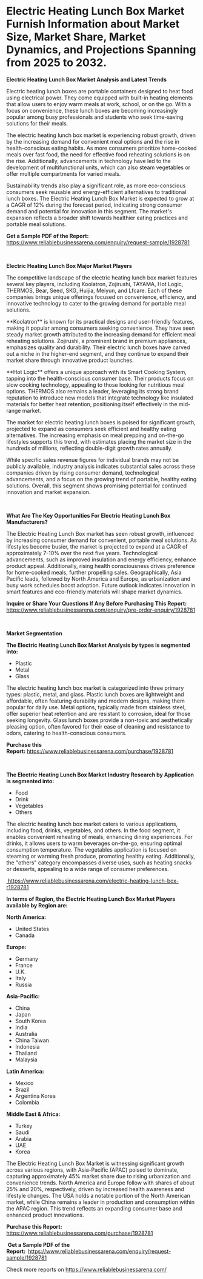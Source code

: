 <p><h1>Electric Heating Lunch Box Market Furnish Information about Market Size, Market Share, Market Dynamics, and Projections Spanning from 2025 to 2032.</h1></p><p><strong>Electric Heating Lunch Box Market Analysis and Latest Trends</strong></p>
<p><p>Electric heating lunch boxes are portable containers designed to heat food using electrical power. They come equipped with built-in heating elements that allow users to enjoy warm meals at work, school, or on the go. With a focus on convenience, these lunch boxes are becoming increasingly popular among busy professionals and students who seek time-saving solutions for their meals.</p><p>The electric heating lunch box market is experiencing robust growth, driven by the increasing demand for convenient meal options and the rise in health-conscious eating habits. As more consumers prioritize home-cooked meals over fast food, the need for effective food reheating solutions is on the rise. Additionally, advancements in technology have led to the development of multifunctional units, which can also steam vegetables or offer multiple compartments for varied meals.</p><p>Sustainability trends also play a significant role, as more eco-conscious consumers seek reusable and energy-efficient alternatives to traditional lunch boxes. The Electric Heating Lunch Box Market is expected to grow at a CAGR of 12% during the forecast period, indicating strong consumer demand and potential for innovation in this segment. The market's expansion reflects a broader shift towards healthier eating practices and portable meal solutions.</p></p>
<p><strong>Get a Sample PDF of the Report:&nbsp;</strong> <a href="https://www.reliablebusinessarena.com/enquiry/request-sample/1928781?utm_campaign=3014&utm_medium=2&utm_source=Github&utm_content=ia&utm_term=29032025&utm_id=electric-heating-lunch-box">https://www.reliablebusinessarena.com/enquiry/request-sample/1928781</a></p>
<p>&nbsp;</p>
<p><strong>Electric Heating Lunch Box Major Market Players</strong></p>
<p><p>The competitive landscape of the electric heating lunch box market features several key players, including Koolatron, Zojirushi, TAYAMA, Hot Logic, THERMOS, Bear, Seed, SKG, Huijia, Meiyun, and Lfcare. Each of these companies brings unique offerings focused on convenience, efficiency, and innovative technology to cater to the growing demand for portable meal solutions.</p><p>**Koolatron** is known for its practical designs and user-friendly features, making it popular among consumers seeking convenience. They have seen steady market growth attributed to the increasing demand for efficient meal reheating solutions. Zojirushi, a prominent brand in premium appliances, emphasizes quality and durability. Their electric lunch boxes have carved out a niche in the higher-end segment, and they continue to expand their market share through innovative product launches.</p><p>**Hot Logic** offers a unique approach with its Smart Cooking System, tapping into the health-conscious consumer base. Their products focus on slow cooking technology, appealing to those looking for nutritious meal options. THERMOS also remains a leader, leveraging its strong brand reputation to introduce new models that integrate technology like insulated materials for better heat retention, positioning itself effectively in the mid-range market.</p><p>The market for electric heating lunch boxes is poised for significant growth, projected to expand as consumers seek efficient and healthy eating alternatives. The increasing emphasis on meal prepping and on-the-go lifestyles supports this trend, with estimates placing the market size in the hundreds of millions, reflecting double-digit growth rates annually.</p><p>While specific sales revenue figures for individual brands may not be publicly available, industry analysis indicates substantial sales across these companies driven by rising consumer demand, technological advancements, and a focus on the growing trend of portable, healthy eating solutions. Overall, this segment shows promising potential for continued innovation and market expansion.</p></p>
<p>&nbsp;</p>
<p><strong>What Are The Key Opportunities For Electric Heating Lunch Box Manufacturers?</strong></p>
<p><p>The Electric Heating Lunch Box market has seen robust growth, influenced by increasing consumer demand for convenient, portable meal solutions. As lifestyles become busier, the market is projected to expand at a CAGR of approximately 7-10% over the next five years. Technological advancements, such as improved insulation and energy efficiency, enhance product appeal. Additionally, rising health consciousness drives preference for home-cooked meals, further propelling sales. Geographically, Asia Pacific leads, followed by North America and Europe, as urbanization and busy work schedules boost adoption. Future outlook indicates innovation in smart features and eco-friendly materials will shape market dynamics.</p></p>
<p><strong>Inquire or Share Your Questions If Any Before Purchasing This Report:</strong> <a href="https://www.reliablebusinessarena.com/enquiry/pre-order-enquiry/1928781?utm_campaign=3014&utm_medium=2&utm_source=Github&utm_content=ia&utm_term=29032025&utm_id=electric-heating-lunch-box">https://www.reliablebusinessarena.com/enquiry/pre-order-enquiry/1928781</a></p>
<p>&nbsp;</p>
<p><strong>Market Segmentation</strong></p>
<p><strong>The Electric Heating Lunch Box Market Analysis by types is segmented into:</strong></p>
<p><ul><li>Plastic</li><li>Metal</li><li>Glass</li></ul></p>
<p><p>The electric heating lunch box market is categorized into three primary types: plastic, metal, and glass. Plastic lunch boxes are lightweight and affordable, often featuring durability and modern designs, making them popular for daily use. Metal options, typically made from stainless steel, offer superior heat retention and are resistant to corrosion, ideal for those seeking longevity. Glass lunch boxes provide a non-toxic and aesthetically pleasing option, often favored for their ease of cleaning and resistance to odors, catering to health-conscious consumers.</p></p>
<p><strong>Purchase this Report:&nbsp;</strong><a href="https://www.reliablebusinessarena.com/purchase/1928781?utm_campaign=3014&utm_medium=2&utm_source=Github&utm_content=ia&utm_term=29032025&utm_id=electric-heating-lunch-box">https://www.reliablebusinessarena.com/purchase/1928781</a></p>
<p>&nbsp;</p>
<p><strong>The Electric Heating Lunch Box Market Industry Research by Application is segmented into:</strong></p>
<p><ul><li>Food</li><li>Drink</li><li>Vegetables</li><li>Others</li></ul></p>
<p><p>The electric heating lunch box market caters to various applications, including food, drinks, vegetables, and others. In the food segment, it enables convenient reheating of meals, enhancing dining experiences. For drinks, it allows users to warm beverages on-the-go, ensuring optimal consumption temperature. The vegetables application is focused on steaming or warming fresh produce, promoting healthy eating. Additionally, the "others" category encompasses diverse uses, such as heating snacks or desserts, appealing to a wide range of consumer preferences.</p></p>
<p><a href="https://www.reliablebusinessarena.com/electric-heating-lunch-box-r1928781?utm_campaign=3014&utm_medium=2&utm_source=Github&utm_content=ia&utm_term=29032025&utm_id=electric-heating-lunch-box">&nbsp;https://www.reliablebusinessarena.com/electric-heating-lunch-box-r1928781</a></p>
<p><strong>In terms of Region, the Electric Heating Lunch Box Market Players available by Region are:</strong></p>
<p>
    <p> <strong> North America: </strong>
        <ul>
            <li>United States</li>
            <li>Canada</li>
        </ul>
        </p> 
    <p> <strong> Europe: </strong>
        <ul>
            <li>Germany</li>
            <li>France</li>
            <li>U.K.</li>
            <li>Italy</li>
            <li>Russia</li>
        </ul>
        </p> 
    <p> <strong> Asia-Pacific: </strong>
        <ul>
            <li>China</li>
            <li>Japan</li>
            <li>South Korea</li>
            <li>India</li>
            <li>Australia</li>
            <li>China Taiwan</li>
            <li>Indonesia</li>
            <li>Thailand</li>
            <li>Malaysia</li>
        </ul>
        </p> 
    <p> <strong> Latin America: </strong>
        <ul>
            <li>Mexico</li>
            <li>Brazil</li>
            <li>Argentina Korea</li>
            <li>Colombia</li>
        </ul>
        </p> 
    <p> <strong> Middle East & Africa: </strong>
        <ul>
            <li>Turkey</li>
            <li>Saudi</li>
            <li>Arabia</li>
            <li>UAE</li>
            <li>Korea</li>
        </ul>
    </p>
    </p>
<p><p>The Electric Heating Lunch Box Market is witnessing significant growth across various regions, with Asia-Pacific (APAC) poised to dominate, capturing approximately 45% market share due to rising urbanization and convenience trends. North America and Europe follow with shares of about 25% and 20%, respectively, driven by increased health awareness and lifestyle changes. The USA holds a notable portion of the North American market, while China remains a leader in production and consumption within the APAC region. This trend reflects an expanding consumer base and enhanced product innovations.</p></p>
<p><strong>Purchase this Report: </strong><a href="https://www.reliablebusinessarena.com/purchase/1928781?utm_campaign=3014&utm_medium=2&utm_source=Github&utm_content=ia&utm_term=29032025&utm_id=electric-heating-lunch-box">https://www.reliablebusinessarena.com/purchase/1928781</a></p>
<p>&nbsp;<strong>Get a Sample PDF of the Report:&nbsp;&nbsp;</strong><a href="https://www.reliablebusinessarena.com/enquiry/request-sample/1928781?utm_campaign=3014&utm_medium=2&utm_source=Github&utm_content=ia&utm_term=29032025&utm_id=electric-heating-lunch-box">https://www.reliablebusinessarena.com/enquiry/request-sample/1928781</a></p>
<p><strong></strong></p>
<p>Check more reports on <a href="https://www.reliablebusinessarena.com/?utm_campaign=3014&utm_medium=2&utm_source=Github&utm_content=ia&utm_term=29032025&utm_id=electric-heating-lunch-box">https://www.reliablebusinessarena.com/</a></p>